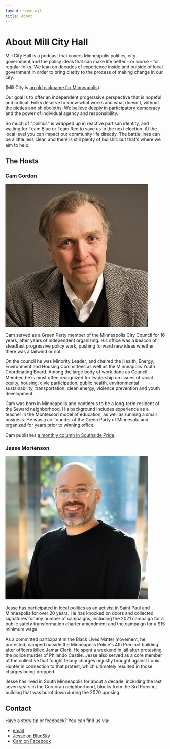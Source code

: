 ```yaml
---
layout: base.njk
title: About
---
```


# About Mill City Hall

Mill City Hall is a podcast that covers Minneapolis politics, city government,and the policy ideas that can make life better - or worse - for regular folks. We lean on decades of experience inside and outside of local government in order to bring clarity to the process of making change in our city. 

(Mill City is [an old nickname for Minneapolis](https://www.mnhs.org/millcity))

Our goal is to offer an independent progerssive perspective that is hopeful and critical. Folks deserve to know what works and what doesn't, without the pieties and shibboleths. We believe deeply in participatory democracy and the power of individual agency and responsibility.

So much of "politics" is wrapped up in reactive partisan identity, and waiting for Team Blue or Team Red to save us in the next election. At the local level you can impact our community life directly. The battle lines can be a little less clear, and there is still plenty of bullshit: but that's where we aim to help.

## The Hosts

### Cam Gordon

<img src="/images/cam_gordon_headshot_450_square.png" alt="Cam Gordon headshot" class="headshot">

Cam served as a Green Party member of the Minneapolis City Council for 16 years, after years of independent organizing. His office was a beacon of steadfast progressive policy work, pushing forward new ideas whether there was a tailwind or not.

On the council he was Minority Leader, and chaired the Health, Energy, Environment and Housing Committees as well as the Minneapolis Youth Coordinating Board.  Among the large body of work done as Council Member, he is most often recognized for leadership on issues of racial equity, housing, civic participation, public health, environmental sustainability, transportation, clean energy, violence prevention and youth development. 

Cam was born in Minneapolis and contineus to be a long-term resident of the Seward neighborhood. His background includes experience as a teacher in the Montessori model of education, as well as running a small business. He was a co-founder of the Green Party of Minnesota and organized for years prior to winning office.

Cam publishes [a monthly column in Southside Pride](https://southsidepride.com/category/columnists/cam-gordon/cams-corner/).

### Jesse Mortenson

<img src="/images/jesse_mortenson_headshot_450_square.png" alt="Jesse Mortenson headshot" class="headshot">

Jesse has participated in local politics as an activist in Saint Paul and Minneapolis for over 20 years. He has knocked on doors and collected signatures for any number of campaigns, including the 2021 campaign for a public safety transformation charter amendment and the campaign for a $15 minimum wage. 

As a committed participant in the Black Lives Matter movement, he protested, camped outside the Minneapolis Police's 4th Precinct building after officers killed Jamar Clark. He spent a weekend in jail after protesting the police murder of Philando Castile. Jesse also served as a core member of the collective that fought felony charges unjustly brought against Louis Hunter in connection to that protest, which ultimately resulted in those charges being dropped.

Jesse has lived in South Minneapolis for about a decade, including the last seven years in the Corcoran neighborhood, blocks from the 3rd Precinct building that was burnt down during the 2020 uprising.

## Contact

Have a story tip or feedback? You can find us via:

- [email](mailto:contact@millcityhall.com)
- [Jesse on BlueSky](https://bsky.app/profile/jk9.bsky.social)
- [Cam on Facebook](https://www.facebook.com/CamA.Gordon)
